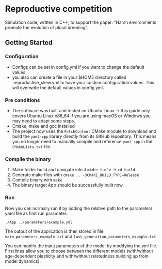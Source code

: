 # Reproductive competition

Simulation code, written in C++, to support the paper:
"Harsh environments promote the evolution of plural breeding".

## Getting Started

### Configuration

- Configs can be set in config.yml if you want to change the default values.
- you also can create a file in your $HOME directory called .reproductive_skew.yml to have your custom configuration
  values. This will overwrite the default values in config.yml.

### Pre conditions

- The software was built and tested on Ubuntu Linux -> this guide only covers Ubuntu Linux x86_64 if you are using macOS
  or Windows you may need to adapt some steps.
- Cmake, make and gcc installed
- The project now uses the `FetchContent` CMake module to download and build the `yaml-cpp` library directly from its
  GitHub repository. This means you no longer need to manually compile and reference `yaml-cpp` in the `CMakeLists.txt`
  file.

### Compile the binary

1. Make folder build and navigate into it `mkdir build` -> `cd build`
2. Generate make files with  `cmake .. -DCMAKE_BUILD_TYPE=Release`
3. Compile binary with `make`
4. The binary target App should be successfully built now.

### Run

Now you can normally run it by adding the relative path to the parameters yaml file as first run parameter:

`./App ../parameters/example.yml`

The output of the application is then stored in file `main_parameters_example.txt`
and `last_generation_parameters_example.txt`

You can modify the input parameters of the model by modifying the yml file. First lines allow you to choose between the
different models (with/without age-dependent plasticity and with/without relatedness building up from model dynamics).
